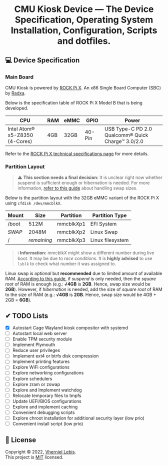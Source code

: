 <!-- TODO: Large logo -->

# <p align="center">CMU Kiosk Device — The Device Specification, Operating System Installation, Configuration, Scripts and dotfiles.</p>

## 💻 Device Specification

### Main Board

CMU Kiosk is powered by [ROCK Pi X](https://wiki.radxa.com/RockpiX). An x86 Single Board Computer (SBC) by [Radxa](https://wiki.radxa.com/Special:SpecialContact/).

Below is the specification table of ROCK Pi X Model B that is being developed.

| CPU | RAM | eMMC | GPIO | Power |
| --- | --- | ---- | ---- | ----- |
| Intel Atom® x5-Z8350<br>(4-Cores) | 4GB | 32GB | 40-Pin | USB Type-C PD 2.0<br>Qualcomm® Quick Charge™ 3.0/2.0 |

Refer to the [ROCK Pi X technical specifications page](https://wiki.radxa.com/RockpiX/hardware) for more details.

### Partition Layout

> ⚠ **This section needs a final decision:** It is unclear right now whether suspend is sufficient enough or hibernation is needed. For more information, [refer to this guide](https://help.ubuntu.com/community/SwapFaq#How_much_swap_do_I_need.3F) about handling swap sizes.

Below is the partition layout with the 32GB eMMC variant of the ROCK Pi X using `cfdisk /dev/mmcblkX`.

| Mount   | Size        | Partition          | Partition Type   |
| ------- | ----------- | ------------------ |----------------- |
| /boot   | 512M        | mmcblk<em>X</em>p1 | EFI System       |
| _SWAP_  | 2048M       | mmcblk<em>X</em>p2 | Linux Swap       |
| /       | _remaining_ | mmcblk<em>X</em>p3 | Linux filesystem |

> ℹ **Information:** mmcblk<em>X</em> might show a different number during live boot. It may be due to _race conditions_. It is **highly advised** to use `lsblk` to check what number it was assigned to.

Linux swap is _optional_ but **recommended** due to limited amount of available RAM. [According to this guide](https://help.ubuntu.com/community/SwapFaq#How_much_swap_do_I_need.3F), if _suspend_ is only needed, then the _square root_ of RAM is enough (e.g.: **√4GB** is **2GB**. Hence, swap size would be **2GB**). However, if _hibernation_ is needed, add the size of _square root_ of RAM to the size of RAM (e.g.: **√4GB** is **2GB**. Hence, swap size would be 4GB + 2GB = **6GB**).

## ✔ TODO Lists

- [X] Autostart Cage Wayland kiosk compositor with systemd
- [ ] Autostart local web server
- [ ] Enable TPM security module
- [ ] Implement Plymouth
- [ ] Reduce user privileges
- [ ] Implement ext4 or btrfs disk compression
- [ ] Implement printing features
- [ ] Explore WiFi configurations
- [ ] Explore networking configurations
- [ ] Explore schedulers
- [ ] Explore zram or zswap
- [ ] Explore and Implement watchdog
- [ ] Relocate temporary files to tmpfs
- [ ] Update UEFI/BIOS configurations
- [ ] Explore and implement caching
- [ ] Convenient debugging scripts
- [ ] Explore chroot installation for additional security layer (low prio)
- [ ] Convenient install script (low prio)

<!-- TODO: Small logo -->

## 📝 License

Copyright © 2022, [Vherniel Lebis](https://vherniellebis.tech). <br>This project is [MIT](https://github.com/Vherniel/cmu-kiosk-device/LICENSE) licensed.
